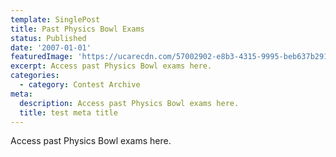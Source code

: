 ```yaml
---
template: SinglePost
title: Past Physics Bowl Exams
status: Published
date: '2007-01-01'
featuredImage: 'https://ucarecdn.com/57002902-e8b3-4315-9995-beb637b29128/'
excerpt: Access past Physics Bowl exams here.
categories:
  - category: Contest Archive
meta:
  description: Access past Physics Bowl exams here.
  title: test meta title
---
```

Access past Physics Bowl exams here.
